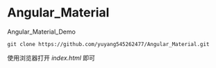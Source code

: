 # Angular_Material
Angular_Material_Demo

    git clone https://github.com/yuyang545262477/Angular_Material.git
    

使用浏览器打开 *index.html* 即可
